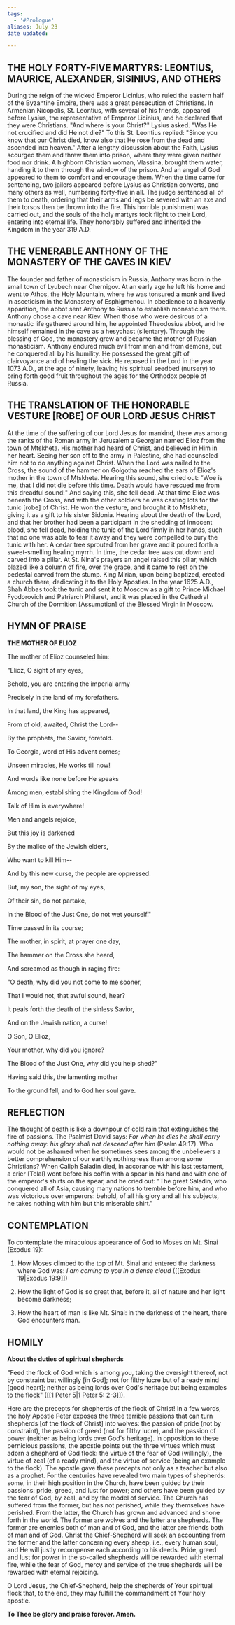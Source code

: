 ```yaml
---
tags:
  - '#Prologue'
aliases: July 23
date updated:

---
```


## THE HOLY FORTY-FIVE MARTYRS: LEONTIUS, MAURICE, ALEXANDER, SISINIUS, AND OTHERS

During the reign of the wicked Emperor Licinius, who ruled the eastern half of the Byzantine Empire, there was a great persecution of Christians. In Armenian Nicopolis, St. Leontius, with several of his friends, appeared before Lysius, the representative of Emperor Licinius, and he declared that they were Christians. "And where is your Christ?" Lysius asked. "Was He not crucified and did He not die?" To this St. Leontius replied: "Since you know that our Christ died, know also that He rose from the dead and ascended into heaven." After a lengthy discussion about the Faith, Lysius scourged them and threw them into prison, where they were given neither food nor drink. A highborn Christian woman, Vlassina, brought them water, handing it to them through the window of the prison. And an angel of God appeared to them to comfort and encourage them. When the time came for sentencing, two jailers appeared before Lysius as Christian converts, and many others as well, numbering forty-five in all. The judge sentenced all of them to death, ordering that their arms and legs be severed with an axe and their torsos then be thrown into the fire. This horrible punishment was carried out, and the souls of the holy martyrs took flight to their Lord, entering into eternal life. They honorably suffered and inherited the Kingdom in the year 319 A.D.

## THE VENERABLE ANTHONY OF THE MONASTERY OF THE CAVES IN KIEV

The founder and father of monasticism in Russia, Anthony was born in the small town of Lyubech near Chernigov. At an early age he left his home and went to Athos, the Holy Mountain, where he was tonsured a monk and lived in asceticism in the Monastery of Esphigmenou. In obedience to a heavenly apparition, the abbot sent Anthony to Russia to establish monasticism there. Anthony chose a cave near Kiev. When those who were desirous of a monastic life gathered around him, he appointed Theodosius abbot, and he himself remained in the cave as a hesychast (silentary). Through the blessing of God, the monastery grew and became the mother of Russian monasticism. Anthony endured much evil from men and from demons, but he conquered all by his humility. He possessed the great gift of clairvoyance and of healing the sick. He reposed in the Lord in the year 1073 A.D., at the age of ninety, leaving his spiritual seedbed (nursery) to bring forth good fruit throughout the ages for the Orthodox people of Russia.

## THE TRANSLATION OF THE HONORABLE VESTURE [ROBE] OF OUR LORD JESUS CHRIST

At the time of the suffering of our Lord Jesus for mankind, there was among the ranks of the Roman army in Jerusalem a Georgian named Elioz from the town of Mtskheta. His mother had heard of Christ, and believed in Him in her heart. Seeing her son off to the army in Palestine, she had counseled him not to do anything against Christ. When the Lord was nailed to the Cross, the sound of the hammer on Golgotha reached the ears of Elioz's mother in the town of Mtskheta. Hearing this sound, she cried out: "Woe is me, that I did not die before this time. Death would have rescued me from this dreadful sound!" And saying this, she fell dead. At that time Elioz was beneath the Cross, and with the other soldiers he was casting lots for the tunic [robe] of Christ. He won the vesture, and brought it to Mtskheta, giving it as a gift to his sister Sidonia. Hearing about the death of the Lord, and that her brother had been a participant in the shedding of innocent blood, she fell dead, holding the tunic of the Lord firmly in her hands, such that no one was able to tear it away and they were compelled to bury the tunic with her. A cedar tree sprouted from her grave and it poured forth a sweet-smelling healing myrrh. In time, the cedar tree was cut down and carved into a pillar. At St. Nina's prayers an angel raised this pillar, which blazed like a column of fire, over the grace, and it came to rest on the pedestal carved from the stump. King Mirian, upon being baptized, erected a church there, dedicating it to the Holy Apostles. In the year 1625 A.D., Shah Abbas took the tunic and sent it to Moscow as a gift to Prince Michael Fyodorovich and Patriarch Philaret, and it was placed in the Cathedral Church of the Dormition [Assumption] of the Blessed Virgin in Moscow.

## HYMN OF PRAISE

**THE MOTHER OF ELIOZ**

The mother of Elioz counseled him:

"Elioz, O sight of my eyes,

Behold, you are entering the imperial army

Precisely in the land of my forefathers.

In that land, the King has appeared,

From of old, awaited, Christ the Lord--

By the prophets, the Savior, foretold.

To Georgia, word of His advent comes;

Unseen miracles, He works till now!

And words like none before He speaks

Among men, establishing the Kingdom of God!

Talk of Him is everywhere!

Men and angels rejoice,

But this joy is darkened

By the malice of the Jewish elders,

Who want to kill Him--

And by this new curse, the people are oppressed.

But, my son, the sight of my eyes,

Of their sin, do not partake,

In the Blood of the Just One, do not wet yourself."

Time passed in its course;

The mother, in spirit, at prayer one day,

The hammer on the Cross she heard,

And screamed as though in raging fire:

"O death, why did you not come to me sooner,

That I would not, that awful sound, hear?

It peals forth the death of the sinless Savior,

And on the Jewish nation, a curse!

O Son, O Elioz,

Your mother, why did you ignore?

The Blood of the Just One, why did you help shed?"

Having said this, the lamenting mother

To the ground fell, and to God her soul gave.

## REFLECTION

The thought of death is like a downpour of cold rain that extinguishes the fire of passions. The Psalmist David says: _For when he dies he shall carry nothing away: his glory shall not descend after him_ (Psalm 49:17). Who would not be ashamed when he sometimes sees among the unbelievers a better comprehension of our earthly nothingness than among some Christians? When Caliph Saladin died, in accorance with his last testament, a crier [Telal] went before his coffin with a spear in his hand and with one of the emperor's shirts on the spear, and he cried out: "The great Saladin, who conquered all of Asia, causing many nations to tremble before him, and who was victorious over emperors: behold, of all his glory and all his subjects, he takes nothing with him but this miserable shirt."

## CONTEMPLATION

To contemplate the miraculous appearance of God to Moses on Mt. Sinai (Exodus 19):

1.  How Moses climbed to the top of Mt. Sinai and entered the darkness where God was: _I am coming to you in a dense cloud_ ([[Exodus 19|Exodus 19:9]])

1.  How the light of God is so great that, before it, all of nature and her light become darkness;

1.  How the heart of man is like Mt. Sinai: in the darkness of the heart, there God encounters man.

## HOMILY

**About the duties of spiritual shepherds**

"Feed the flock of God which is among you, taking the oversight thereof, not by constraint but willingly [in God]; not for filthy lucre but of a ready mind [good heart]; neither as being lords over God's heritage but being examples to the flock" ([[1 Peter 5|1 Peter 5: 2-3]]).

Here are the precepts for shepherds of the flock of Christ! In a few words, the holy Apostle Peter exposes the three terrible passions that can turn shepherds [of the flock of Christ] into wolves: the passion of pride (not by constraint), the passion of greed (not for filthy lucre), and the passion of power (neither as being lords over God's heritage). In opposition to these pernicious passions, the apostle points out the three virtues which must adorn a shepherd of God flock: the virtue of the fear of God (willingly), the virtue of zeal (of a ready mind), and the virtue of service (being an example to the flock). The apostle gave these precepts not only as a teacher but also as a prophet. For the centuries have revealed two main types of shepherds: some, in their high position in the Church, have been guided by their passions: pride, greed, and lust for power; and others have been guided by the fear of God, by zeal, and by the model of service. The Church has suffered from the former, but has not perished, while they themselves have perished. From the latter, the Church has grown and advanced and shone forth in the world. The former are wolves and the latter are shepherds. The former are enemies both of man and of God, and the latter are friends both of man and of God. Christ the Chief-Shepherd will seek an accounting from the former and the latter concerning every sheep, i.e., every human soul, and He will justly recompense each according to his deeds. Pride, greed and lust for power in the so-called shepherds will be rewarded with eternal fire, while the fear of God, mercy and service of the true shepherds will be rewarded with eternal rejoicing.

O Lord Jesus, the Chief-Shepherd, help the shepherds of Your spiritual flock that, to the end, they may fulfill the commandment of Your holy apostle.

**To Thee be glory and praise forever. Amen.**
